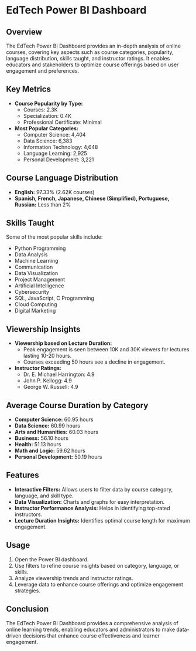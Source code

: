 # EdTech Power BI Dashboard

## Overview
The EdTech Power BI Dashboard provides an in-depth analysis of online courses, covering key aspects such as course categories, popularity, language distribution, skills taught, and instructor ratings. It enables educators and stakeholders to optimize course offerings based on user engagement and preferences.

## Key Metrics
- **Course Popularity by Type:**
  - Courses: 2.3K
  - Specialization: 0.4K
  - Professional Certificate: Minimal
- **Most Popular Categories:**
  - Computer Science: 4,404
  - Data Science: 6,383
  - Information Technology: 4,648
  - Language Learning: 2,925
  - Personal Development: 3,221

## Course Language Distribution
- **English:** 97.33% (2.62K courses)
- **Spanish, French, Japanese, Chinese (Simplified), Portuguese, Russian:** Less than 2%

## Skills Taught
Some of the most popular skills include:
- Python Programming
- Data Analysis
- Machine Learning
- Communication
- Data Visualization
- Project Management
- Artificial Intelligence
- Cybersecurity
- SQL, JavaScript, C Programming
- Cloud Computing
- Digital Marketing

## Viewership Insights
- **Viewership based on Lecture Duration:**
  - Peak engagement is seen between 10K and 30K viewers for lectures lasting 10-20 hours.
  - Courses exceeding 50 hours see a decline in engagement.
- **Instructor Ratings:**
  - Dr. E. Michael Harrington: 4.9
  - John P. Kellogg: 4.9
  - George W. Russell: 4.9

## Average Course Duration by Category
- **Computer Science:** 60.95 hours
- **Data Science:** 60.99 hours
- **Arts and Humanities:** 60.03 hours
- **Business:** 56.10 hours
- **Health:** 51.13 hours
- **Math and Logic:** 59.62 hours
- **Personal Development:** 50.19 hours

## Features
- **Interactive Filters:** Allows users to filter data by course category, language, and skill type.
- **Data Visualization:** Charts and graphs for easy interpretation.
- **Instructor Performance Analysis:** Helps in identifying top-rated instructors.
- **Lecture Duration Insights:** Identifies optimal course length for maximum engagement.

## Usage
1. Open the Power BI dashboard.
2. Use filters to refine course insights based on category, language, or skills.
3. Analyze viewership trends and instructor ratings.
4. Leverage data to enhance course offerings and optimize engagement strategies.

## Conclusion
The EdTech Power BI Dashboard provides a comprehensive analysis of online learning trends, enabling educators and administrators to make data-driven decisions that enhance course effectiveness and learner engagement.

